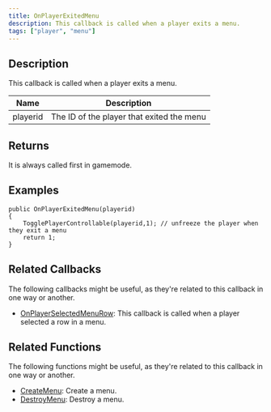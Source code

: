 ```yaml
---
title: OnPlayerExitedMenu
description: This callback is called when a player exits a menu.
tags: ["player", "menu"]
---
```


## Description

This callback is called when a player exits a menu.

| Name     | Description                               |
| -------- | ----------------------------------------- |
| playerid | The ID of the player that exited the menu |

## Returns

It is always called first in gamemode.

## Examples

```pawn
public OnPlayerExitedMenu(playerid)
{
    TogglePlayerControllable(playerid,1); // unfreeze the player when they exit a menu
    return 1;
}
```

## Related Callbacks

The following callbacks might be useful, as they're related to this callback in one way or another. 

- [OnPlayerSelectedMenuRow](OnPlayerSelectedMenuRow): This callback is called when a player selected a row in a menu.

## Related Functions

The following functions might be useful, as they're related to this callback in one way or another. 

- [CreateMenu](../functions/CreateMenu): Create a menu.
- [DestroyMenu](../functions/DestroyMenu): Destroy a menu.
